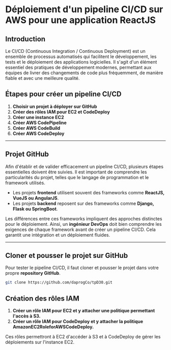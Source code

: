 # Déploiement d'un pipeline CI/CD sur AWS pour une application ReactJS

## Introduction

Le CI/CD (Continuous Integration / Continuous Deployment) est un ensemble de processus automatisés qui facilitent le développement, les tests et le déploiement des applications logicielles. Il s'agit d'un élément essentiel des pratiques de développement modernes, permettant aux équipes de livrer des changements de code plus fréquemment, de manière fiable et avec une meilleure qualité.

## Étapes pour créer un pipeline CI/CD

1. **Choisir un projet à déployer sur GitHub**
2. **Créer des rôles IAM pour EC2 et CodeDeploy**
3. **Créer une instance EC2**
4. **Créer AWS CodePipeline**
5. **Créer AWS CodeBuild**
6. **Créer AWS CodeDeploy**

---

## Projet GitHub

Afin d'établir et de valider efficacement un pipeline CI/CD, plusieurs étapes essentielles doivent être suivies. Il est important de comprendre les particularités du projet, telles que le langage de programmation et le framework utilisés.

- Les projets **frontend** utilisent souvent des frameworks comme **ReactJS, VueJS ou AngularJS**.
- Les projets **backend** reposent sur des frameworks comme **Django, Flask ou SpringBoot**.

Les différences entre ces frameworks impliquent des approches distinctes pour le déploiement. Ainsi, un **ingénieur DevOps** doit bien comprendre les exigences de chaque framework avant de créer un pipeline CI/CD. Cela garantit une intégration et un déploiement fluides.

---

## Cloner et pousser le projet sur GitHub

Pour tester le pipeline CI/CD, il faut cloner et pousser le projet dans votre propre **repository GitHub**.

```bash
git clone https://github.com/daprogCo/tpD30.git
```

## Création des rôles IAM

1. **Créer un rôle IAM pour EC2 et y attacher une politique permettant l'accès à S3.**
2. **Créer un rôle IAM pour CodeDeploy et y attacher la politique AmazonEC2RoleforAWSCodeDeploy.**

Ces rôles permettront à EC2 d'accéder à S3 et à CodeDeploy de gérer les déploiements sur l'instance EC2.


